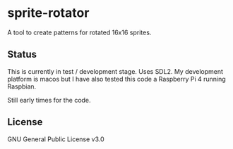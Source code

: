 # sprite-rotator
A tool to create patterns for rotated 16x16 sprites.

## Status
This is currently in test / development stage.
Uses SDL2. My development platform is macos but I have also tested this code a Raspberry Pi 4 running Raspbian.

Still early times for the code.

## License
GNU General Public License v3.0
